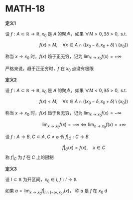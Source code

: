 # MATH-18

**定义1**

设 $f:A\subset \mathbb{R}\to \mathbb{R}, \; x_{0}$ 是 $A$ 的聚点，如果 $\forall M>0, \exists\delta>0,\text{ s.t. }$

$$
f(x)>M, \quad \forall x \in A \cap ((x_{0}-\delta,x_{0}+\delta)\setminus \{ x_{0} \})
$$

称当 $x\to x_{0}$ 时，$f(x)$ 趋于正无穷，记为 $\lim_{ x \to x_{0} }f(x)=+\infty$

严格来说，趋于正无穷时，$f$ 在 $x_{0}$ 点没有极限

**定义2**

设 $f:A\subset \mathbb{R}\to \mathbb{R}, \; x_{0}$ 是 $A$ 的聚点，如果 $\forall M<0, \exists\delta>0,\text{ s.t. }$

$$
f(x)<M, \quad \forall x \in A \cap ((x_{0}-\delta,x_{0}+\delta)\setminus \{ x_{0} \})
$$

称当 $x\to x_{0}$ 时，$f(x)$ 趋于负无穷，记为 $\lim_{ x \to x_{0} }f(x)=-\infty$

$$
\lim_{ x \to x_{0} }f(x)=-\infty  \iff \lim_{ x \to x_{0} }f(x)=+\infty
$$

设 $f:A\to B, \; C\subset A,\; C\neq \varnothing$ 令 $f|_{C}:C\to B$

$$
f|_{C}(x)=f(x), \quad x \in C
$$
称 $f|_{C}$ 为 $f$ 在 $C$ 上的限制

**定义3**

设 $I\subset \mathbb{R}$ 为开区间，$x_{0}\in I, \; f:I\to \mathbb{R}$

如果 $a=\lim_{ x \to x_{0} }f|_{I\cap(-\infty,x_{0})}(x)$， 称 $a$ 是 $f$ 在 $x_{0}$ d